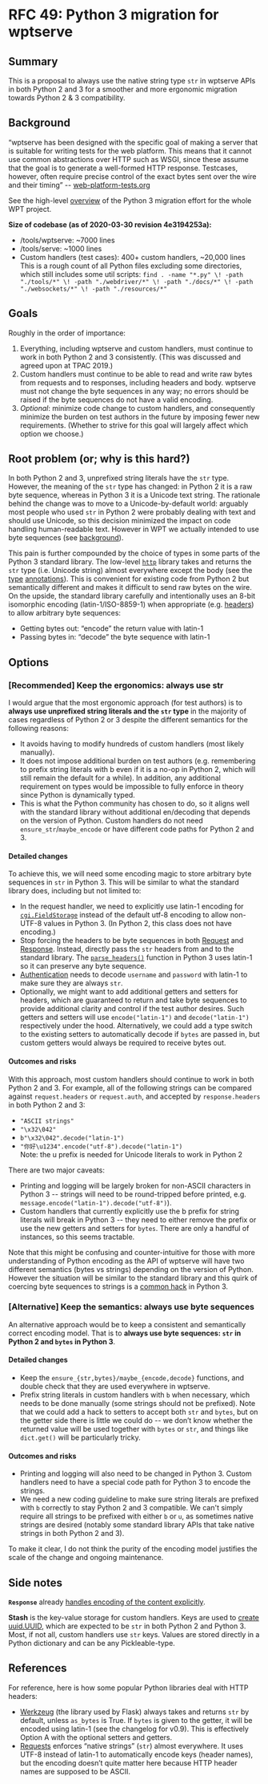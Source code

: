 # RFC 49: Python 3 migration for wptserve


## Summary

This is a proposal to always use the native string type `str` in wptserve APIs in both Python 2 and 3 for a smoother and more ergonomic migration towards Python 2 & 3 compatibility.


## Background

“wptserve has been designed with the specific goal of making a server that is suitable for writing tests for the web platform. This means that it cannot use common abstractions over HTTP such as WSGI, since these assume that the goal is to generate a well-formed HTTP response. Testcases, however, often require precise control of the exact bytes sent over the wire and their timing” -- [web-platform-tests.org](https://web-platform-tests.org/tools/wptserve/docs/introduction.html)

See the high-level [overview](https://docs.google.com/document/d/1_wO8OJ7E1geTiEDyO2ttsuSRCmHDm3bazwDmT9jw04U/edit) of the Python 3 migration effort for the whole WPT project.

**Size of codebase (as of 2020-03-30 revision 4e3194253a):**

*   /tools/wptserve: ~7000 lines
*   /tools/serve: ~1000 lines
*   Custom handlers (test cases): 400+ custom handlers, ~20,000 lines \
This is a rough count of all Python files excluding some directories, which still includes some util scripts: `find . -name "*.py" \! -path "./tools/*" \! -path "./webdriver/*" \! -path "./docs/*" \! -path "./websockets/*" \! -path "./resources/*"`


## Goals

Roughly in the order of importance:

1.  Everything, including wptserve and custom handlers, must continue to work in both Python 2 and 3 consistently. (This was discussed and agreed upon at TPAC 2019.)
1.  Custom handlers must continue to be able to read and write raw bytes from requests and to responses, including headers and body. wptserve must not change the byte sequences in any way; no errors should be raised if the byte sequences do not have a valid encoding.
1.  _Optional_: minimize code change to custom handlers, and consequently minimize the burden on test authors in the future by imposing fewer new requirements. (Whether to strive for this goal will largely affect which option we choose.)


## Root problem (or; why is this hard?)

In both Python 2 and 3, unprefixed string literals have the `str` type. However, the meaning of the `str` type has changed: in Python 2 it is a raw byte sequence, whereas in Python 3 it is a Unicode text string. The rationale behind the change was to move to a Unicode-by-default world: arguably most people who used `str` in Python 2 were probably dealing with text and should use Unicode, so this decision minimized the impact on code handling human-readable text. However in WPT we actually intended to use byte sequences (see [background](#background)).

This pain is further compounded by the choice of types in some parts of the Python 3 standard library. The low-level [`http`](https://docs.python.org/3/library/http.html) library takes and returns the `str` type (i.e. Unicode string) almost everywhere except the body (see the [type](https://github.com/python/typeshed/blob/master/stdlib/3/http/client.pyi) [annotations](https://github.com/python/typeshed/blob/master/stdlib/3/http/server.pyi)). This is convenient for existing code from Python 2 but semantically different and makes it difficult to send raw bytes on the wire. On the upside, the standard library carefully and intentionally uses an 8-bit isomorphic encoding (latin-1/ISO-8859-1) when appropriate (e.g. [headers](https://github.com/python/cpython/blob/8c3ab189ae552401581ecf0b260a96d80dcdae28/Lib/http/client.py#L220)) to allow arbitrary byte sequences:

*   Getting bytes out: “encode” the return value with latin-1
*   Passing bytes in: “decode” the byte sequence with latin-1


## Options


### [Recommended] Keep the ergonomics: always use str

I would argue that the most ergonomic approach (for test authors) is to **always use unprefixed string literals and the `str` type** in the majority of cases regardless of Python 2 or 3 despite the different semantics for the following reasons:

*   It avoids having to modify hundreds of custom handlers (most likely manually).
*   It does not impose additional burden on test authors (e.g. remembering to prefix string literals with b even if it is a no-op in Python 2, which will still remain the default for a while). In addition, any additional requirement on types would be impossible to fully enforce in theory since Python is dynamically typed.
*   This is what the Python community has chosen to do, so it aligns well with the standard library without additional en/decoding that depends on the version of Python. Custom handlers do not need `ensure_str`/`maybe_encode` or have different code paths for Python 2 and 3.


#### Detailed changes

To achieve this, we will need some encoding magic to store arbitrary byte sequences in `str` in Python 3. This will be similar to what the standard library does, including but not limited to:

*   In the request handler, we need to explicitly use latin-1 encoding for [`cgi.FieldStorage`](https://github.com/web-platform-tests/wpt/blob/5eb4894a68051e04b14fe471da38dd8817e417ed/tools/wptserve/wptserve/request.py#L309) instead of the default utf-8 encoding to allow non-UTF-8 values in Python 3. (In Python 2, this class does not have encoding.)
*   Stop forcing the headers to be byte sequences in both [Request](https://github.com/web-platform-tests/wpt/blob/5eb4894a68051e04b14fe471da38dd8817e417ed/tools/wptserve/wptserve/request.py#L378) and [Response](https://github.com/web-platform-tests/wpt/blob/1e0302fe4048bef22ad72168bd754fee8d7f2ca5/tools/wptserve/wptserve/response.py#L320). Instead, directly pass the `str` headers from and to the standard library. The [`parse_headers()`](https://github.com/python/cpython/blob/8c3ab189ae552401581ecf0b260a96d80dcdae28/Lib/http/client.py#L200) function in Python 3 uses latin-1 so it can preserve any byte sequence.
*   [Authentication](https://github.com/web-platform-tests/wpt/blob/5eb4894a68051e04b14fe471da38dd8817e417ed/tools/wptserve/wptserve/request.py#L611) needs to decode `username` and `password` with latin-1 to make sure they are always `str`.
*   Optionally, we might want to add additional getters and setters for headers, which are guaranteed to return and take byte sequences to provide additional clarity and control if the test author desires. Such getters and setters will use `encode("latin-1")` and `decode("latin-1")` respectively under the hood. Alternatively, we could add a type switch to the existing setters to automatically decode if `bytes` are passed in, but custom getters would always be required to receive bytes out.


#### Outcomes and risks

With this approach, most custom handlers should continue to work in both Python 2 and 3. For example, all of the following strings can be compared against `request.headers` or `request.auth`, and accepted by `response.headers` in both Python 2 and 3:

*   `"ASCII strings"`
*   `"\x32\042"`
*   `b"\x32\042".decode("latin-1")`
*   `"你好\u1234".encode("utf-8").decode("latin-1")` \
Note: the u prefix is needed for Unicode literals to work in Python 2

There are two major caveats:

*   Printing and logging will be largely broken for non-ASCII characters in Python 3 -- strings will need to be round-tripped before printed, e.g. `message.encode("latin-1").decode("utf-8")`).
*   Custom handlers that currently explicitly use the b prefix for string literals will break in Python 3 -- they need to either remove the prefix or use the new getters and setters for `bytes`. There are only a handful of instances, so this seems tractable.

Note that this might be confusing and counter-intuitive for those with more understanding of Python encoding as the API of wptserve will have two different semantics (bytes vs strings) depending on the version of Python. However the situation will be similar to the standard library and this quirk of coercing byte sequences to strings is a [common hack](#references) in Python 3.


### [Alternative] Keep the semantics: always use byte sequences

An alternative approach would be to keep a consistent and semantically correct encoding model. That is to **always use byte sequences: `str` in Python 2 and `bytes` in Python 3**.


#### Detailed changes

*   Keep the `ensure_{str,bytes}/maybe_{encode,decode}` functions, and double check that they are used everywhere in wptserve.
*   Prefix string literals in custom handlers with `b` when necessary, which needs to be done manually (some strings should not be prefixed). Note that we could add a hack to setters to accept both `str` and `bytes`, but on the getter side there is little we could do -- we don’t know whether the returned value will be used together with `bytes` or `str`, and things like `dict.get()` will be particularly tricky.


#### Outcomes and risks

*   Printing and logging will also need to be changed in Python 3. Custom handlers need to have a special code path for Python 3 to encode the strings.
*   We need a new coding guideline to make sure string literals are prefixed with `b` correctly to stay Python 2 and 3 compatible. We can't simply require all strings to be prefixed with either `b` or `u`, as sometimes native strings are desired (notably some standard library APIs that take native strings in both Python 2 and 3).

To make it clear, I do not think the purity of the encoding model justifies the scale of the change and ongoing maintenance.


## Side notes

**`Response`** already [handles encoding of the content explicitly](https://github.com/web-platform-tests/wpt/blob/edc6681c45e1a25e36e99dcd90dada97ce086dae/tools/wptserve/wptserve/response.py#L27).

**Stash** is the key-value storage for custom handlers. Keys are used to [create uuid.UUID](https://github.com/web-platform-tests/wpt/blob/5eb4894a68051e04b14fe471da38dd8817e417ed/tools/wptserve/wptserve/stash.py#L150), which are expected to be `str` in both Python 2 and Python 3. Most, if not all, custom handlers use `str` keys. Values are stored directly in a Python dictionary and can be any Pickleable-type.


## References

For reference, here is how some popular Python libraries deal with HTTP headers:

*   [Werkzeug](https://werkzeug.palletsprojects.com/en/1.0.x/datastructures/#werkzeug.datastructures.Headers) (the library used by Flask) always takes and returns `str` by default, unless ``as_bytes`` is True. If `bytes` is given to the getter, it will be encoded using latin-1 (see the changelog for v0.9). This is effectively Option A with the optional setters and getters.
*   [Requests](https://requests.readthedocs.io/en/master/api/#behavioural-changes) enforces “native strings” (`str`) almost everywhere. It uses UTF-8 instead of latin-1 to automatically encode keys (header names), but the encoding doesn’t quite matter here because HTTP header names are supposed to be ASCII.
